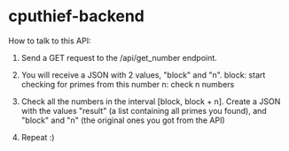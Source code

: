 # cputhief-backend

How to talk to this API:

1. Send a GET request to the /api/get_number endpoint.

2. You will receive a JSON with 2 values, "block" and "n".
  block: start checking for primes from this number
  n: check n numbers

3. Check all the numbers in the interval [block, block + n]. Create a JSON with the values "result" (a list containing all primes you found), and "block" and "n" (the original ones you got from the API)

4. Repeat :)
